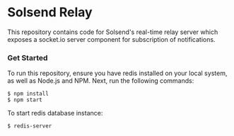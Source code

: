 # Solsend Relay

This repository contains code for Solsend's real-time relay server which exposes a socket.io server component for subscription of notifications. 

### Get Started

To run this repository, ensure you have redis installed on your local system, as well as Node.js and NPM. Next, run the following commands:

```
$ npm install
$ npm start
```

To start redis database instance:

```
$ redis-server
```